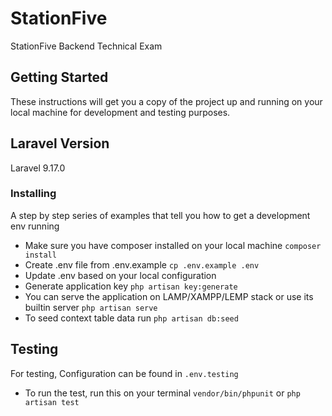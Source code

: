 # StationFive
StationFive Backend Technical Exam

## Getting Started
These instructions will get you a copy of the project up and running on your local machine for development and testing purposes.

## Laravel Version
Laravel 9.17.0

### Installing
A step by step series of examples that tell you how to get a development env running

* Make sure you have composer installed on your local machine `composer install`
* Create .env file from .env.example `cp .env.example .env`
* Update .env based on your local configuration
* Generate application key `php artisan key:generate`
* You can serve the application on LAMP/XAMPP/LEMP stack or use its builtin server `php artisan serve`
* To seed context table data run `php artisan db:seed`


## Testing
For testing, Configuration can be found in `.env.testing`
* To run the test, run this on your terminal `vendor/bin/phpunit` or `php artisan test`
